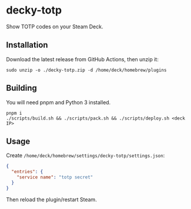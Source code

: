 # decky-totp

Show TOTP codes on your Steam Deck.

## Installation

Download the latest release from GitHub Actions, then unzip it:

```shell
sudo unzip -o ./decky-totp.zip -d /home/deck/homebrew/plugins
```

## Building

You will need pnpm and Python 3 installed.

```shell
pnpm i
./scripts/build.sh && ./scripts/pack.sh && ./scripts/deploy.sh <deck IP>
```

## Usage

Create `/home/deck/homebrew/settings/decky-totp/settings.json`:

```json
{
  "entries": {
    "service name": "totp secret"
  }
}
```

Then reload the plugin/restart Steam.

